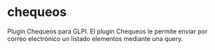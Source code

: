 # chequeos
Plugin Chequeos para GLPI. El plugin Chequeos le permite enviar por correo electrónico un listado elementos mediante una query.
